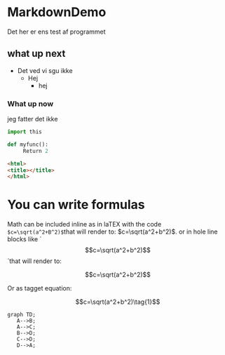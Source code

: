 # MarkdownDemo

Det her er ens test af programmet 

## what up next
  * Det ved vi sgu ikke
    * Hej
      * hej


### What up now 

jeg fatter det ikke

```python
import this

def myfunc():
     Return 2
```

```html
<html>
<title></title>
</html>
```

# You can write formulas

Math can be included inline as in laTEX with the code
`$c=\sqrt(a^2+B^2)$`that will render to: $c=\sqrt(a^2+b^2)$.
or in hole line blocks like `$$c=\sqrt(a^2+b^2)$$´that will render to:

$$c=\sqrt(a^2+b^2)$$

Or as tagget equation:

$$c=\sqrt(a^2+b^2)\tag{1}$$

```mermaid
graph TD;
   A-->B;
   A-->C;
   B-->D;
   C-->D;
   D-->A;

```



